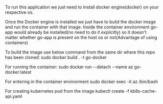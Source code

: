 To run this application we just need to install docker engine(docker) on your respective os.

Once the Docker engine is installed we just have to build the docker image and run the container with that image. Inside the container environment go-app would already be installed(no need to do it explicitly) so it doesn't matter whether go-app is present on the host os or not(Advantage of using containers)

To build the image use below command from the same dir where this repo has been cloned: sudo docker build . -t go-docker

For running the container: sudo docker run --detach --name az go-docker:latest

For entering in the container environment sudo docker exec -it az /bin/bash

For creating kubernetes pod from the image kubectl create -f kb8s-cache-api.yaml 

